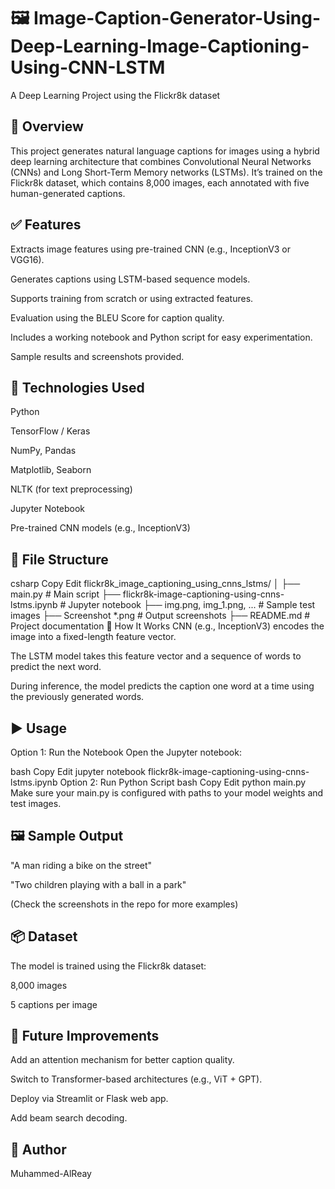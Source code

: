 # 🖼 Image-Caption-Generator-Using-Deep-Learning-Image-Captioning-Using-CNN-LSTM
A Deep Learning Project using the Flickr8k dataset

## 📌 Overview
This project generates natural language captions for images using a hybrid deep learning architecture that combines Convolutional Neural Networks (CNNs) and Long Short-Term Memory networks (LSTMs).
It’s trained on the Flickr8k dataset, which contains 8,000 images, each annotated with five human-generated captions.

## ✅ Features
Extracts image features using pre-trained CNN (e.g., InceptionV3 or VGG16).

Generates captions using LSTM-based sequence models.

Supports training from scratch or using extracted features.

Evaluation using the BLEU Score for caption quality.

Includes a working notebook and Python script for easy experimentation.

Sample results and screenshots provided.

## 🧠 Technologies Used
Python

TensorFlow / Keras

NumPy, Pandas

Matplotlib, Seaborn

NLTK (for text preprocessing)

Jupyter Notebook

Pre-trained CNN models (e.g., InceptionV3)

## 📁 File Structure
csharp
Copy
Edit
flickr8k_image_captioning_using_cnns_lstms/
│
├── main.py                              # Main script
├── flickr8k-image-captioning-using-cnns-lstms.ipynb  # Jupyter notebook
├── img.png, img_1.png, ...              # Sample test images
├── Screenshot *.png                     # Output screenshots
├── README.md                            # Project documentation
🧪 How It Works
CNN (e.g., InceptionV3) encodes the image into a fixed-length feature vector.

The LSTM model takes this feature vector and a sequence of words to predict the next word.

During inference, the model predicts the caption one word at a time using the previously generated words.

## ▶ Usage
Option 1: Run the Notebook
Open the Jupyter notebook:

bash
Copy
Edit
jupyter notebook flickr8k-image-captioning-using-cnns-lstms.ipynb
Option 2: Run Python Script
bash
Copy
Edit
python main.py
Make sure your main.py is configured with paths to your model weights and test images.

## 🖼 Sample Output
"A man riding a bike on the street"

"Two children playing with a ball in a park"

(Check the screenshots in the repo for more examples)

## 📦 Dataset
The model is trained using the Flickr8k dataset:

8,000 images

5 captions per image


## 🔧 Future Improvements
Add an attention mechanism for better caption quality.

Switch to Transformer-based architectures (e.g., ViT + GPT).

Deploy via Streamlit or Flask web app.

Add beam search decoding.

## 👤 Author
Muhammed-AlReay
